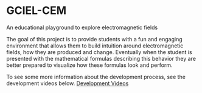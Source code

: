 # GCIEL-CEM

An educational playground to explore electromagnetic fields

The goal of this project is to provide students with a fun and engaging environment that allows them to build intuition around electromagnetic fields, how they are produced and change. Eventually when the student is presented with the mathematical formulas describing this behavior they are better prepared to visualize how these formulas look and perform.


To see some more information about the development process, see the development videos below.
[Development Videos](https://1drv.ms/u/s!Aty0YuXTrHFboOZ-ZQPPjuArPBSuHQ?e=xsOK2Y)




